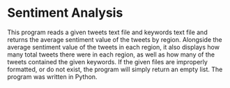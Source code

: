 # Sentiment Analysis
This program reads a given tweets text file and keywords text file and returns the average sentiment value of the tweets by region. Alongside the average sentiment value of the tweets in each region, it also displays how many total tweets there were in each region, as well as how many of the tweets contained the given keywords. If the given files are improperly formatted, or do not exist, the program will simply return an empty list. The program was written in Python.
